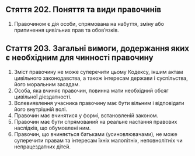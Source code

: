 ## Стяття 202.  Поняття та види правочинів

1. Правочином є дія особи, спрямована на набуття, зміну або припинення цивільних прав та обов’язків.

## Стаття 203. Загальні вимоги, додержання яких є необхідним для чинності правочину

1. Зміст правочину не може суперечити цьому Кодексу, іншим актам цивільного законодавства, а також інтересам держави і суспільства, його моральним засадам.
2. Особа, яка вчиняє правочин, повинна мати необхідний обсяг цивільної дієздатності.
3. Волевиявлення учасника правочину має бути вільним і відповідати його внутрішній волі.
4. Правочин має вчинятися у формі, встановленій законом.
5. Правочин має бути спрямований на реальне настання правових наслідків, що обумовлені ним.
6. Правочин, що вчиняється батьками (усиновлювачами), не може суперечити правам та інтересам їхніх малолітніх, неповнолітніх чи непрацездатних дітей.